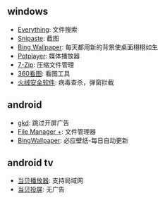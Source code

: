 ## windows  
- [Everything](https://www.voidtools.com/zh-cn/): 文件搜索
- [Snipaste](https://www.snipaste.com/): 截图
- [Bing Wallpaper](https://www.microsoft.com/zh-cn/bing/bing-wallpaper): 每天都用新的背景使桌面栩栩如生
- [Potplayer](https://potplayer.daum.net/): 媒体播放器
- [7-Zip](https://www.7-zip.org/): 压缩文件管理
- [360看图](https://pic.360.cn/): 看图工具
- [火绒安全软件](https://www.huorong.cn/person5.html): 病毒查杀，弹窗拦截

## android  
- [gkd](https://github.com/gkd-kit/gkd): 跳过开屏广告
- [File Manager +](https://play.google.com/store/apps/details?id=com.alphainventor.filemanager&pcampaignid=web_share): 文件管理器
- [BingWallpaper](https://github.com/liaoheng/BingWallpaper): 必应壁纸-每日自动更新

## android tv  
- [当贝播放器](https://www.dangbei.com/player/): 支持局域网
- [当贝投屏](https://www.dangbei.com/app/tv/2021/1214/7921.html): 无广告


